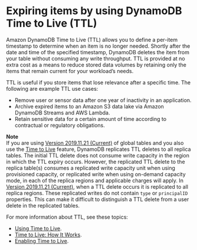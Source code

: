 # Expiring items by using DynamoDB Time to Live \(TTL\)<a name="TTL"></a>

Amazon DynamoDB Time to Live \(TTL\) allows you to define a per\-item timestamp to determine when an item is no longer needed\. Shortly after the date and time of the specified timestamp, DynamoDB deletes the item from your table without consuming any write throughput\. TTL is provided at no extra cost as a means to reduce stored data volumes by retaining only the items that remain current for your workload’s needs\. 

TTL is useful if you store items that lose relevance after a specific time\. The following are example TTL use cases:
+ Remove user or sensor data after one year of inactivity in an application\.
+ Archive expired items to an Amazon S3 data lake via Amazon DynamoDB Streams and AWS Lambda\.
+ Retain sensitive data for a certain amount of time according to contractual or regulatory obligations\.

**Note**  
If you are using [Version 2019\.11\.21 \(Current\)](globaltables.V2.md) of global tables and you also use the [Time to Live](https://docs.aws.amazon.com/amazondynamodb/latest/developerguide/TTL.html) feature, DynamoDB replicates TTL deletes to all replica tables\. The initial TTL delete does not consume write capacity in the region in which the TTL expiry occurs\. However, the replicated TTL delete to the replica table\(s\) consumes a replicated write capacity unit when using provisioned capacity, or replicated write when using on\-demand capacity mode, in each of the replica regions and applicable charges will apply\.
In [Version 2019\.11\.21 \(Current\)](globaltables.V2.md), when a TTL delete occurs it is replicated to all replica regions\. These replicated writes do not contain `type` or `principalID` properties\. This can make it difficult to distinguish a TTL delete from a user delete in the replicated tables\.

For more information about TTL, see these topics:
+ [Using Time to Live](https://docs.aws.amazon.com/amazondynamodb/latest/developerguide/time-to-live-ttl-before-you-start.html)\.
+ [Time to Live: How It Works](https://docs.aws.amazon.com/amazondynamodb/latest/developerguide/howitworks-ttl.html)\.
+  [Enabling Time to Live](https://docs.aws.amazon.com/amazondynamodb/latest/developerguide/time-to-live-ttl-how-to.html)\.